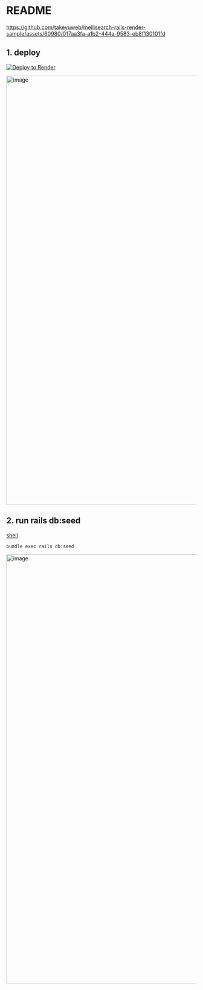 # README

https://github.com/takeyuweb/meilisearch-rails-render-sample/assets/60980/017aa3fa-a1b2-444a-9583-eb8f130101fd

## 1. deploy

[![Deploy to Render](https://render.com/images/deploy-to-render-button.svg)](https://render.com/deploy?repo=https://github.com/takeyuweb/meilisearch-rails-render-sample)

<img width="1136" alt="image" src="https://github.com/takeyuweb/meilisearch-rails-render-sample/assets/60980/614f9f04-379c-43ea-9e83-f8158bb6221f">

## 2. run rails db:seed

[shell](https://render.com/docs/deploy-rails#accessing-the-rails-console)

```
bundle exec rails db:seed
```

<img width="1136" alt="image" src="https://github.com/takeyuweb/meilisearch-rails-render-sample/assets/60980/02ec88f1-9dc6-4d34-8a33-af1bf2f5c4b0">

